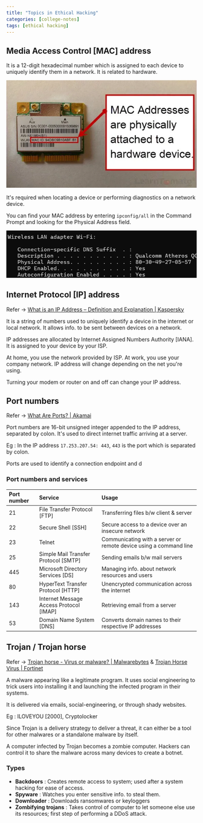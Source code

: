 ```yaml
---
title: "Topics in Ethical Hacking"
categories: [college-notes]
tags: [ethical hacking]
---
```


## Media Access Control [MAC] address

It is a 12-digit hexadecimal number which is assigned to each device to uniquely identify them in a network. It is related to hardware.

<img src="../../assets/images/mac-address.webp" class="img-fluid" alt="Responsive image">

It's required when locating a device or performing diagnostics on a network device.

You can find your MAC address by entering ``ipconfig/all`` in the Command Prompt and looking for the Physical Address field.

<img src="../../assets/images/found-mac.png" class="img-fluid" alt="Responsive image">

## Internet Protocol [IP] address

Refer -> [What is an IP Address – Definition and Explanation | Kaspersky](https://www.kaspersky.com/resource-center/definitions/what-is-an-ip-address)

It is a string of numbers used to uniquely identify a device in the internet or local network. It allows info. to be sent between devices on a network.

IP addresses are allocated by Internet Assigned Numbers Authority [IANA]. It is assigned to your device by your ISP.

At home, you use the network provided by ISP. At work, you use your company network. IP address will change depending on the net you're using.

Turning your modem or router on and off can change your IP address.

## Port numbers

Refer -> [What Are Ports? | Akamai](https://www.akamai.com/glossary/what-are-ports)

Port numbers are 16-bit unsigned integer appended to the IP address, separated by colon. It's used to direct internet traffic arriving at a server.

Eg : In the IP address `17.253.207.54: 443`, `443` is the port which is separated by colon.

Ports are used to identify a connection endpoint and d

### Port numbers and services

| Port number | Service | Usage |
| :------ |:--- | :--- |
| 21 | File Transfer Protocol [FTP] | Transferring files b/w client & server |
| 22 | Secure Shell [SSH] | Secure access to a device over an insecure network |
| 23 | Telnet | Communicating with a server or remote device using a command line |
| 25 | Simple Mail Transfer Protocol [SMTP] | Sending emails b/w mail servers |
| 445 | Microsoft Directory Services [DS] | Managing info. about network resources and users |
| 80 | HyperText Transfer Protocol [HTTP] | Unencrypted communication across the internet |
| 143 | Internet Message Access Protocol [IMAP] | Retrieving email from a server |
| 53 | Domain Name System [DNS] | Converts domain names to their respective IP addresses |

## Trojan / Trojan horse

Refer -> [Trojan horse - Virus or malware? | Malwarebytes](https://www.malwarebytes.com/trojan) & [Trojan Horse Virus | Fortinet](https://www.fortinet.com/resources/cyberglossary/trojan-horse-virus)

A malware appearing like a legitimate program. It uses social engineering to trick users into installing it and launching the infected program in their systems.

It is delivered via emails, social-engineering, or through shady websites.

Eg : ILOVEYOU [2000], Cryptolocker

Since Trojan is a delivery strategy to deliver a threat, it can either be a tool for other malwares or a standalone malware by itself.

A computer infected by Trojan becomes a zombie computer. Hackers can control it to share the malware across many devices to create a botnet.

### Types

- **Backdoors** : Creates remote access to system; used after a system hacking for ease of access.
- **Spyware** : Watches you enter sensitive info. to steal them.
- **Downloader** : Downloads ransomwares or keyloggers
- **Zombifying trojans** : Takes control of computer to let someone else use its resources; first step of performing a DDoS attack.
